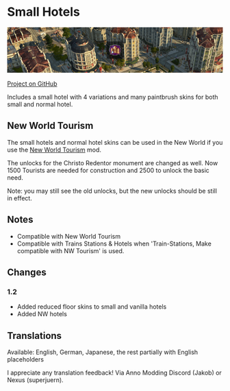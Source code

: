 # Small Hotels

![](./banner.png)

[Project on GitHub](https://github.com/jakobharder/anno-1800-jakobs-mods)

Includes a small hotel with 4 variations and many paintbrush skins for both small and normal hotel.

## New World Tourism

The small hotels and normal hotel skins can be used in the New World if you use the [New World Tourism](https://github.com/anno-mods/New-World-Tourism) mod.

The unlocks for the Christo Redentor monument are changed as well.
Now 1500 Tourists are needed for construction and 2500 to unlock the basic need.

Note: you may still see the old unlocks, but the new unlocks should be still in effect.

## Notes

- Compatible with New World Tourism
- Compatible with Trains Stations & Hotels when 'Train-Stations, Make compatible with NW Tourism' is used.

## Changes

### 1.2

- Added reduced floor skins to small and vanilla hotels
- Added NW hotels

## Translations

Available: English, German, Japanese, the rest partially with English placeholders

I appreciate any translation feedback! Via Anno Modding Discord (Jakob) or Nexus (superjuern).
